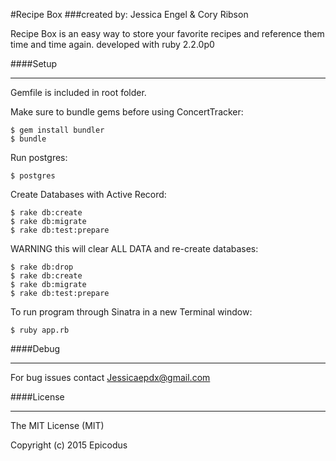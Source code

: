 #Recipe Box
###created by: Jessica Engel & Cory Ribson

Recipe Box is an easy way to store your favorite recipes and reference them time and time again.
developed with ruby 2.2.0p0


####Setup
_______

Gemfile is included in root folder.

Make sure to bundle gems before using ConcertTracker:

    $ gem install bundler
    $ bundle


Run postgres:

    $ postgres


Create Databases with Active Record:

    $ rake db:create
    $ rake db:migrate
    $ rake db:test:prepare


WARNING this will clear ALL DATA and re-create databases:

    $ rake db:drop
    $ rake db:create
    $ rake db:migrate
    $ rake db:test:prepare


To run program through Sinatra in a new Terminal window:

    $ ruby app.rb


####Debug
________

For bug issues contact Jessicaepdx@gmail.com


####License
_________


The MIT License (MIT)

Copyright (c) 2015 Epicodus
